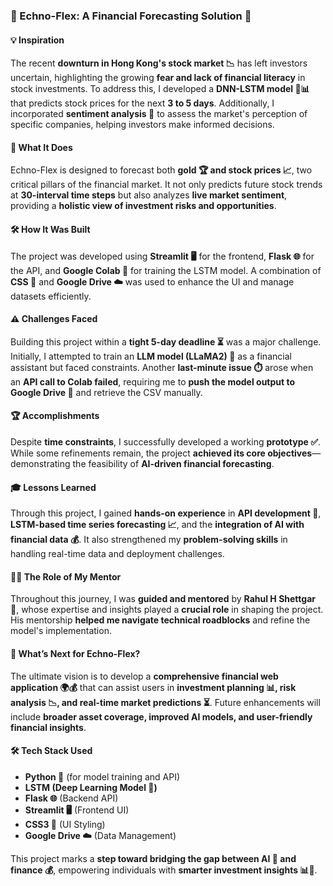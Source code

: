 ### 🌟 Echno-Flex: A Financial Forecasting Solution 🚀  

#### **💡 Inspiration**  
The recent **downturn in Hong Kong's stock market 📉** has left investors uncertain, highlighting the growing **fear and lack of financial literacy** in stock investments. To address this, I developed a **DNN-LSTM model 🤖📊** that predicts stock prices for the next **3 to 5 days**. Additionally, I incorporated **sentiment analysis 💬** to assess the market's perception of specific companies, helping investors make informed decisions.  

#### **📌 What It Does**  
Echno-Flex is designed to forecast both **gold 🏆 and stock prices 📈**, two critical pillars of the financial market. It not only predicts future stock trends at **30-interval time steps** but also analyzes **live market sentiment**, providing a **holistic view of investment risks and opportunities**.  

#### **🛠️ How It Was Built**  
The project was developed using **Streamlit 🖥️** for the frontend, **Flask 🌐** for the API, and **Google Colab 🤖** for training the LSTM model. A combination of **CSS 🎨** and **Google Drive ☁️** was used to enhance the UI and manage datasets efficiently.  

#### **⚠️ Challenges Faced**  
Building this project within a **tight 5-day deadline ⏳** was a major challenge. Initially, I attempted to train an **LLM model (LLaMA2) 🦙** as a financial assistant but faced constraints. Another **last-minute issue ⏱️** arose when an **API call to Colab failed**, requiring me to **push the model output to Google Drive 📂** and retrieve the CSV manually.  

#### **🏆 Accomplishments**  
Despite **time constraints**, I successfully developed a working **prototype ✅**. While some refinements remain, the project **achieved its core objectives**—demonstrating the feasibility of **AI-driven financial forecasting**.  

#### **🎓 Lessons Learned**  
Through this project, I gained **hands-on experience** in **API development 🔗**, **LSTM-based time series forecasting 📈**, and the **integration of AI with financial data 💰**. It also strengthened my **problem-solving skills** in handling real-time data and deployment challenges.  

#### **👨‍🏫 The Role of My Mentor**  
Throughout this journey, I was **guided and mentored** by **Rahul H Shettgar 🤝**, whose expertise and insights played a **crucial role** in shaping the project. His mentorship **helped me navigate technical roadblocks** and refine the model's implementation.  

#### **🚀 What’s Next for Echno-Flex?**  
The ultimate vision is to develop a **comprehensive financial web application 🌍💰** that can assist users in **investment planning 📊, risk analysis 📉, and real-time market predictions ⏳**. Future enhancements will include **broader asset coverage, improved AI models, and user-friendly financial insights**.  

#### **🛠️ Tech Stack Used**  
- **Python 🐍** (for model training and API)  
- **LSTM (Deep Learning Model 🤖)**  
- **Flask 🌐** (Backend API)  
- **Streamlit 🖥️** (Frontend UI)  
- **CSS3 🎨** (UI Styling)  
- **Google Drive ☁️** (Data Management)  

This project marks a **step toward bridging the gap between AI 🤖 and finance 💰**, empowering individuals with **smarter investment insights 📊🚀**.